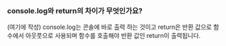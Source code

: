 ### console.log와 return의 차이가 무엇인가요?

(여기에 작성)
console.log는 콘솔에 바로 출력 하는 것이고
return은 반환 값으로 함수에서 아웃풋으로 사용되며 함수를 호출해야 반환 값인 return이 출력됩니다.
